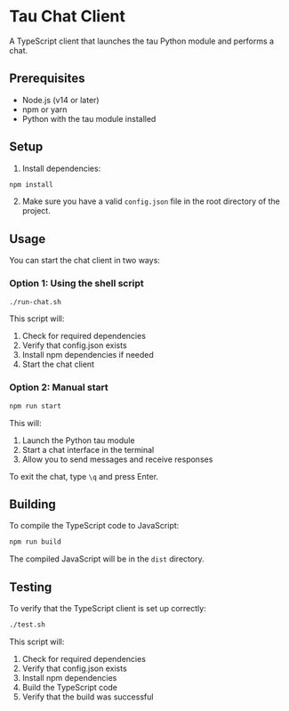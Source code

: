 # Tau Chat Client

A TypeScript client that launches the tau Python module and performs a chat.

## Prerequisites

- Node.js (v14 or later)
- npm or yarn
- Python with the tau module installed

## Setup

1. Install dependencies:

```bash
npm install
```

2. Make sure you have a valid `config.json` file in the root directory of the project.

## Usage

You can start the chat client in two ways:

### Option 1: Using the shell script

```bash
./run-chat.sh
```

This script will:
1. Check for required dependencies
2. Verify that config.json exists
3. Install npm dependencies if needed
4. Start the chat client

### Option 2: Manual start

```bash
npm run start
```

This will:
1. Launch the Python tau module
2. Start a chat interface in the terminal
3. Allow you to send messages and receive responses

To exit the chat, type `\q` and press Enter.

## Building

To compile the TypeScript code to JavaScript:

```bash
npm run build
```

The compiled JavaScript will be in the `dist` directory.

## Testing

To verify that the TypeScript client is set up correctly:

```bash
./test.sh
```

This script will:
1. Check for required dependencies
2. Verify that config.json exists
3. Install npm dependencies
4. Build the TypeScript code
5. Verify that the build was successful
